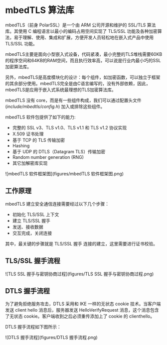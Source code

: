 # mbedTLS 算法库

mbedTLS（前身 PolarSSL）是一个由 ARM 公司开源和维护的 SSL/TLS 算法库。其使用 C 编程语言以最小的编码占用空间实现了 TLS/SSL 功能及各种加密算法，易于理解、使用、集成和扩展，方便开发人员轻松地在嵌入式产品中使用 TLS/SSL 功能。

mbedTLS主要是面向小型嵌入式设备，代码紧凑，最小完整的TLS堆栈需要60KB的程序空间和64KB的RAM空间，而且执行效率高，可以说是行业内最小巧的SSL加密算法库。

另外，mbedTLS是高度模块化的设计：每个组件，如加密函数，可以独立于框架的其余部分使用。mbedTLS完全是由C语言编写的，没有外部依赖，因此，mbedTLS是应用于嵌入式系统最理想的TLS加密算法库。

mbedTLS 没有 core，而是有一些组件构成，我们可以通过配置头文件 (*include/mbedtls/config.h*) 加入或排除这些组件。

mbedTLS 软件包提供了如下的能力:

- 完整的 SSL v3、TLS v1.0、TLS v1.1 和 TLS v1.2 协议实现
- X.509 证书处理
- 基于 TCP 的 TLS 传输加密
- Hashing
- 基于 UDP 的 DTLS（Datagram TLS）传输加密
- Random number generation (RNG)
- 其它加解密库实现

![mbedTLS 软件框架图](figures/mbedTLS 软件框架图.png)

## 工作原理

mbedTLS 建立安全通信连接需要经过以下几个步骤：

- 初始化 TLS/SSL 上下文
- 建立 TLS/SSL 握手
- 发送、接收数据
- 交互完成，关闭连接

其中，最关键的步骤就是 TLS/SSL 握手 连接的建立，这里需要进行证书校验。

## TLS/SSL 握手流程

![TLS SSL 握手与密钥协商过程](figures/TLS SSL 握手与密钥协商过程.png)

## DTLS 握手流程

为了避免拒绝服务攻击，DTLS 采用和 IKE 一样的无状态 cookie 技术。当客户端发送 client hello 消息后，服务器发送 HelloVerifyRequest 消息，这个消息包含了无状态 cookie。客户端收到之后必须重传添加上了 cookie 的 clienthello。

DTLS 握手流程如下图所示：

![DTLS 握手流程](figures/DTLS 握手流程.png)

